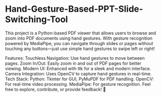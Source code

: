 # Hand-Gesture-Based-PPT-Slide-Switching-Tool

This project is a Python-based PDF viewer that allows users to browse and zoom into PDF documents using hand gestures. With gesture recognition powered by MediaPipe, you can navigate through slides or pages without touching any buttons—just use simple hand gestures to swipe left or right!

Features:
Touchless Navigation: Use hand gestures to move between pages.
Zoom In/Out: Easily zoom in and out of PDF pages for better viewing.
Modern UI: Enhanced with ttk for a sleek and modern interface.
Camera Integration: Uses OpenCV to capture hand gestures in real-time.
Tech Stack:
Python: Tkinter for GUI, PyMuPDF for PDF handling.
OpenCV: For real-time video processing.
MediaPipe: For gesture recognition.
Feel free to explore, contribute, or provide feedback! 🎉
